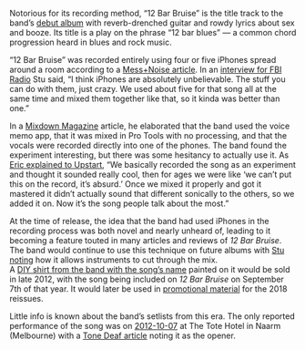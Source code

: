 Notorious for its recording method, “12 Bar Bruise” is the title track to the band’s [debut album](https://kglw.net/discography/12-bar-bruise) with reverb-drenched guitar and rowdy lyrics about sex and booze. Its title is a play on the phrase “12 bar blues” — a common chord progression heard in blues and rock music.

“12 Bar Bruise” was recorded entirely using four or five iPhones spread around a room according to a [Mess+Noise article](https://web.archive.org/web/20130203100826/http://messandnoise.com/articles/4514295). In an [interview for FBI Radio](https://www.youtube.com/watch?v=azuedaRzLzs) Stu said, “I think iPhones are absolutely unbelievable. The stuff you can do with them, just crazy. We used about five for that song all at the same time and mixed them together like that, so it kinda was better than one.”  

In a [Mixdown Magazine](https://web.archive.org/web/20130426232016/http://mixdownmag.com.au/2012/09/05/king-gizzard-and-the-lizard-wizard/) article, he elaborated that the band used the voice memo app, that it was mixed in Pro Tools with no processing, and that the vocals were recorded directly into one of the phones. The band found the experiment interesting, but there was some hesitancy to actually use it. As [Eric explained to Upstart](https://www.upstart.net.au/king-gizzard-brings-rocknroll-back-to-town/), “We basically recorded the song as an experiment and thought it sounded really cool, then for ages we were like ‘we can’t put this on the record, it’s absurd.’ Once we mixed it properly and got it mastered it didn’t actually sound that different sonically to the others, so we added it on. Now it’s the song people talk about the most.”  

At the time of release, the idea that the band had used iPhones in the recording process was both novel and nearly unheard of, leading to it becoming a feature touted in many articles and reviews of *12 Bar Bruise*. The band would continue to use this technique on future albums with [Stu noting](https://www.youtube.com/watch?v=ODI0x2unT2Q) how it allows instruments to cut through the mix.  
A [DIY shirt from the band with the song’s name](https://www.facebook.com/kinggizzardandthelizardwizard/photos/pb.100044289166773.-2207520000/507474029265505/?type=3) painted on it would be sold in late 2012, with the song being included on *12 Bar Bruise* on September 7th of that year. It would later be used in [promotional material](https://www.youtube.com/watch?v=Y8pJ4zG0-J8) for the 2018 reissues.

Little info is known about the band’s setlists from this era. The only reported performance of the song was on [2012-10-07](https://kglw.net/setlists/king-gizzard-the-lizard-wizard-october-7-2012-the-tote-hotel-naarm-melbourne-vic-australia.html) at The Tote Hotel in Naarm (Melbourne) with a [Tone Deaf article](https://kglw.net/setlists/king-gizzard-the-lizard-wizard-october-7-2012-the-tote-hotel-naarm-melbourne-vic-australia.html) noting it as the opener.
